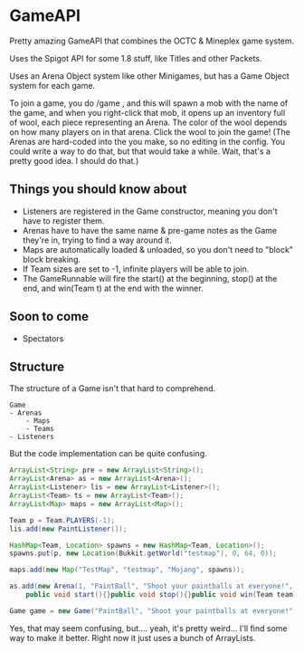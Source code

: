 GameAPI
=======

Pretty amazing GameAPI that combines the OCTC &amp; Mineplex game system.

Uses the Spigot API for some 1.8 stuff, like Titles and other Packets.

Uses an Arena Object system like other Minigames, but has a Game Object system for each game. 

To join a game, you do /game <MobType> <GameName> , and this will spawn a mob with the name of the game, and when you right-click that mob, it opens up an inventory full of wool, each piece representing an Arena. The color of the wool depends on how many players on in that arena. Click the wool to join the game! (The Arenas are hard-coded into the you make, so no editing in the config. You could write a way to do that, but that would take a while. Wait, that's a pretty good idea. I should do that.)

Things you should know about
----------------------------
- Listeners are registered in the Game constructor, meaning you don't have to register them.
- Arenas have to have the same name & pre-game notes as the Game they're in, trying to find a way around it.
- Maps are automatically loaded & unloaded, so you don't need to "block" block breaking.
- If Team sizes are set to -1, infinite players will be able to join.
- The GameRunnable will fire the start() at the beginning, stop() at the end, and win(Team t) at the end with the winner.

Soon to come
------------
- Spectators

Structure
---------
The structure of a Game isn't that hard to comprehend.
```
Game
- Arenas
    - Maps
    - Teams
- Listeners
```

But the code implementation can be quite confusing.
```java
ArrayList<String> pre = new ArrayList<String>();
ArrayList<Arena> as = new ArrayList<Arena>();
ArrayList<Listener> lis = new ArrayList<Listener>();
ArrayList<Team> ts = new ArrayList<Team>();
ArrayList<Map> maps = new ArrayList<Map>();

Team p = Team.PLAYERS(-1);
lis.add(new PaintListener());

HashMap<Team, Location> spawns = new HashMap<Team, Location>();
spawns.put(p, new Location(Bukkit.getWorld("testmap"), 0, 64, 0));

maps.add(new Map("TestMap", "testmap", "Mojang", spawns));

as.add(new Arena(1, "PaintBall", "Shoot your paintballs at everyone!", pre, ts, maps, new GameRunnable(){
	public void start(){}public void stop(){}public void win(Team team){}}));

Game game = new Game("PaintBall", "Shoot your paintballs at everyone!", pre, as, lis);

```
Yes, that may seem confusing, but.... yeah, it's pretty weird... I'll find some way to make it better. Right now it just uses a bunch of ArrayLists.
